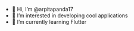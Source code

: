 - 👋 Hi, I’m @arpitapanda17
- 👀 I’m interested in developing cool applications
- 🌱 I’m currently learning Flutter

<!---
arpitapanda17/arpitapanda17 is a ✨ special ✨ repository because its `README.md` (this file) appears on your GitHub profile.
You can click the Preview link to take a look at your changes.
--->
